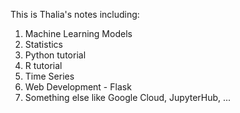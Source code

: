 This is Thalia's notes including:

1. Machine Learning Models
2. Statistics
3. Python tutorial
4. R tutorial
5. Time Series
6. Web Development - Flask
5. Something else like Google Cloud, JupyterHub, ...
